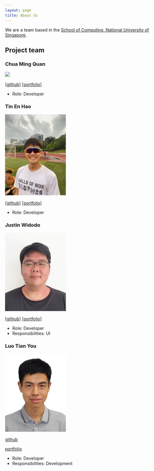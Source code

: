 ```yaml
---
layout: page
title: About Us
---
```


We are a team based in the [School of Computing, National University of Singapore](http://www.comp.nus.edu.sg).


## Project team


### Chua Ming Quan

<img src="images/chuamingquan.png" width="200px">

[[github](https://github.com/https://github.com/mqchua)]
[[portfolio](team/chuamingquan.md)]

* Role: Developer

### Tin En Hao

<img src="images/tinenhao.png" width="200px">

[[github](https://github.com/tinenhao)]
[[portfolio](team/tinenhao.md)]

* Role: Developer

### Justin Widodo
<img src="images/justinwidodo.png" width="200px">

[[github](https://github.com/GenFusion122)]
[[portfolio](team/justinwidodo.md)]

* Role: Developer
* Responsibilities: UI

### Luo Tian You

<img src="images/LuoTianYou.jpg" width="200px">

[github](https://github.com/HakkaNgin)

[portfolio](team/luotianyou.md)

* Role: Developer
* Responsibilities: Development

